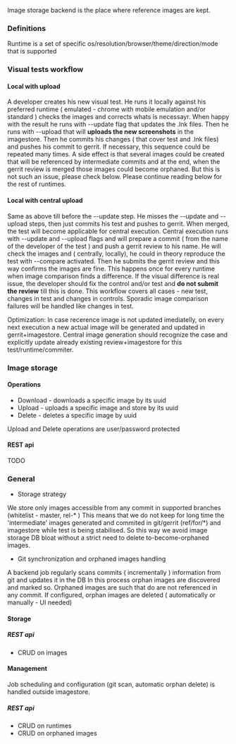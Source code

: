 Image storage backend is the place where reference images are kept.

### Definitions
Runtime is a set of specific os/resolution/browser/theme/direction/mode that is supported

### Visual tests workflow

#### Local with upload
A developer creates his new visual test. He runs it locally against his preferred runtime
( emulated - chrome with mobile emulation and/or standard ) checks the images and corrects whats is necessayr.
When happy with the result he runs with --update flag that updates the .lnk files. Then he runs with --upload that will
__uploads the new screenshots__ in the imagestore. Then he commits his changes ( that cover test and .lnk files)
and pushes his commit to gerrit. If necessary, this sequence could be repeated many times.
A side effect is that several images could be created that will be referenced by intermediate commits and at the end,
when the gerrit review is merged those images could become orphaned. But this is not such an issue, please check below.
Please continue reading below for the rest of runtimes.

#### Local with central upload
Same as above till before the --update step. He misses the --update and --upload steps, then just commits his test and
pushes to gerrit. When merged, the test will become applicable for central execution.
Central execution runs with --update and --upload flags and will prepare a commit ( from the name of the developer
of the test ) and push a gerrit review to his name. He will check the images and ( centrally, locally), he could in theory
reproduce the test with --compare activated. Then he submits the gerrit review and this way confirms the images
are fine. This happens once for every runtime when image comparison finds a difference.
If the visual difference is real issue, the developer should fix the control and/or test and __do not submit the review__
till this is done.
This workflow covers all cases - new test, changes in test and changes in controls. Sporadic image comparison failures
will be handled like changes in test.

Optimization:
In case recerence image is not updated imediatelly, on every next execution a new actual image will be generated and
updated in gerrit+imagestore. Central image generation should recognize the case and explicitly update already existing
review+imagestore for this test/runtime/commiter.

### Image storage

#### Operations
* Download - downloads a specific image by its uuid
* Upload - uploads a specific image and store by its uuid
* Delete - deletes a specific image by uuid

Upload and Delete operations are user/password protected

#### REST api
TODO

### General
* Storage strategy

We store only images accessible from any commit in supported branches (whitelist - master, rel-* )
This means that we do not keep for long time the 'intermediate' images generated and commited in git/gerrit (ref/for/*)
and imagestore while test is being stabilised.
So this way we avoid image storage DB bloat without a strict need to delete to-become-orphaned images.

* Git synchronization and orphaned images handling

A backend job regularly scans commits ( incrementally ) information from git and updates it in the DB
In this process orphan images are discovered and marked so.
Orphaned images are such that do are not referenced in any commit.
If configured, orphan images are deleted ( automatically or manually - UI needed)

#### Storage

##### REST api
* CRUD on images

#### Management
Job scheduling and configuration (git scan, automatic orphan delete) is handled outside imagestore.

##### REST api
* CRUD on runtimes
* CRUD on orphaned images







